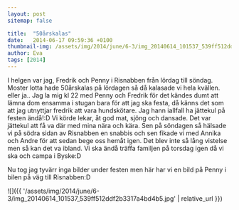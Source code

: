 ```yaml
---
layout: post
sitemap: false

title:  "50årskalas"
date:   2014-06-17 09:59:36 +0100
thumbnail-img: /assets/img/2014/june/6-3/img_20140614_101537_539ff512ddf2b3317a4bd4b5.jpg
author: Eva
tags: [2014]
---
```


I helgen var jag, Fredrik och Penny i Risnabben från lördag till söndag. Moster lotta hade 50årskalas på lördagen så då kalasade vi hela kvällen. eller ja.. Jag la mig kl 22 med Penny och Fredrik för det kändes dumt att lämna dom ensamma i stugan bara för att jag ska festa, då känns det som att jag utnyttjar fredrik att vara hundskötare. Jag hann iallfall ha jättekul på festen ändå!:D Vi körde lekar, åt god mat, sjöng och dansade. Det var jättekul att få va där med mina nära och kära. Sen på söndagen så hälsade vi på södra sidan av Risnabben en snabbis och sen fikade vi med Annika och Andre för att sedan bege oss hemåt igen. Det blev inte så lång vistelse men så kan det va ibland. Vi ska ändå träffa familjen på torsdag igen då vi ska och campa i Byske:D 

Nu tog jag tyvärr inga bilder under festen men här har vi en bild på Penny i bilen på väg till Risnabben:D

![]({{ '/assets/img/2014/june/6-3/img_20140614_101537_539ff512ddf2b3317a4bd4b5.jpg'  | relative_url }})

